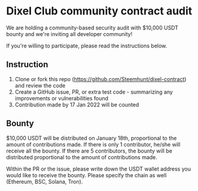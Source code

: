 # Dixel Club community contract audit

We are holding a community-based security audit with $10,000 USDT bounty and we're inviting all developer community!

If you're willing to participate, please read the instructions below.

## Instruction
1. Clone or fork this repo (https://github.com/Steemhunt/dixel-contract) and review the code
2. Create a GitHub issue, PR, or extra test code - summarizing any improvements or vulnerabilities found
3. Contribution made by 17 Jan 2022 will be counted

## Bounty
$10,000 USDT will be distributed on January 18th, proportional to the amount of contributions made.
If there is only 1 contributor, he/she will receive all the bounty. If there are 5 contributors, the bounty will be distributed proportional to the amount of contributions made.

Within the PR or the issue, please write down the USDT wallet address you would like to receive the bounty. Please specify the chain as well (Ethereum, BSC, Solana, Tron).
